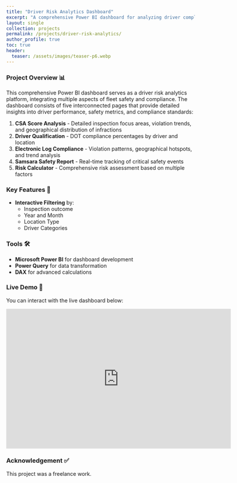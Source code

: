 ```yaml
---
title: "Driver Risk Analytics Dashboard"
excerpt: "A comprehensive Power BI dashboard for analyzing driver compliance, safety metrics, and risk factors across multiple dimensions including CSA scores, electronic logs, and safety incidents."
layout: single
collection: projects
permalink: /projects/driver-risk-analytics/
author_profile: true
toc: true
header:
  teaser: /assets/images/teaser-p6.webp
---
```


### Project Overview 📊
This comprehensive Power BI dashboard serves as a driver risk analytics platform, integrating multiple aspects of fleet safety and compliance. The dashboard consists of five interconnected pages that provide detailed insights into driver performance, safety metrics, and compliance standards:

1. **CSA Score Analysis** - Detailed inspection focus areas, violation trends, and geographical distribution of infractions
2. **Driver Qualification** - DOT compliance percentages by driver and location
3. **Electronic Log Compliance** - Violation patterns, geographical hotspots, and trend analysis
4. **Samsara Safety Report** - Real-time tracking of critical safety events
5. **Risk Calculator** - Comprehensive risk assessment based on multiple factors

### Key Features 🎯
- **Interactive Filtering** by:
  - Inspection outcome
  - Year and Month
  - Location Type
  - Driver Categories

### Tools 🛠
- **Microsoft Power BI** for dashboard development
- **Power Query** for data transformation
- **DAX** for advanced calculations

### Live Demo 🔗
You can interact with the live dashboard below:

<iframe title="Driver Risk Analytics" width="600" height="373.5" src="https://app.powerbi.com/view?r=eyJrIjoiMmZjN2E4MmMtZDYzNi00NzQ0LWIyYTEtYTE3MWIxZWRiOGQ2IiwidCI6IjQxOWY3MTFlLTE2NDktNDA0Mi05YmIxLWRiNTc2ODk0ZDFhOSJ9&pageName=08de255251727a5e2872" frameborder="0" allowFullScreen="true"></iframe>

### Acknowledgement ✅
This project was a freelance work.